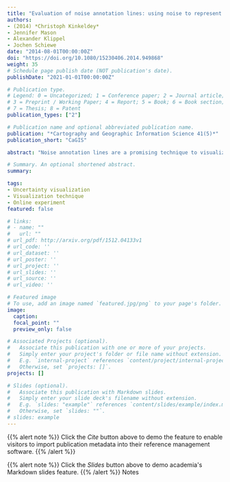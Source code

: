 ```yaml
---
title: "Evaluation of noise annotation lines: using noise to represent thematic uncertainty in maps"
authors:
- (2014) *Christoph Kinkeldey*
- Jennifer Mason
- Alexander Klippel
- Jochen Schiewe
date: "2014-08-01T00:00:00Z"
doi: "https://doi.org/10.1080/15230406.2014.949868"
weight: 35
# Schedule page publish date (NOT publication's date).
publishDate: "2021-01-01T00:00:00Z"

# Publication type.
# Legend: 0 = Uncategorized; 1 = Conference paper; 2 = Journal article;
# 3 = Preprint / Working Paper; 4 = Report; 5 = Book; 6 = Book section;
# 7 = Thesis; 8 = Patent
publication_types: ["2"]

# Publication name and optional abbreviated publication name.
publication: "*Cartography and Geographic Information Science 41(5)*"
publication_short: "CaGIS"

abstract: "Noise annotation lines are a promising technique to visualize thematic uncertainty in maps. However, their potential has not yet been evaluated in user studies. In two experiments, we assessed the usability of this technique with respect to a different number of uncertainty levels as well as the influence of two design aspects of noise annotation lines: the grain and the width of the noise grid. We conducted a web-based study utilizing a qualitative comparison of 2 areas in 150 different maps. We recruited participants from Amazon Mechanical Turk with the majority being nonexperts with respect to the use of maps. Our findings suggest that for qualitative comparisons of “constant uncertainty” (i.e., constant uncertainty per area) in thematic maps, noise annotation lines can be used for up to six uncertainty levels. During comparison of four, six, and eight levels, the different designs of the technique yielded significantly different accuracies. We propose to use the “large noise width, coarse grain” design that was most successful. For “mixed uncertainty” (i.e., uncertainty is not constant per area) we observed a significant decrease in accuracy, but for four levels the technique can still be recommended. This article is a follow-up to our conference paper reporting on preliminary results of the first of the two experiments."

# Summary. An optional shortened abstract.
summary:

tags:
- Uncertainty visualization
- Visualization technique
- Online experiment
featured: false

# links:
# - name: ""
#   url: ""
# url_pdf: http://arxiv.org/pdf/1512.04133v1
# url_code: ''
# url_dataset: ''
# url_poster: ''
# url_project: ''
# url_slides: ''
# url_source: ''
# url_video: ''

# Featured image
# To use, add an image named `featured.jpg/png` to your page's folder.
image:
  caption:
  focal_point: ""
  preview_only: false

# Associated Projects (optional).
#   Associate this publication with one or more of your projects.
#   Simply enter your project's folder or file name without extension.
#   E.g. `internal-project` references `content/project/internal-project/index.md`.
#   Otherwise, set `projects: []`.
projects: []

# Slides (optional).
#   Associate this publication with Markdown slides.
#   Simply enter your slide deck's filename without extension.
#   E.g. `slides: "example"` references `content/slides/example/index.md`.
#   Otherwise, set `slides: ""`.
# slides: example
---
```


{{% alert note %}}
Click the *Cite* button above to demo the feature to enable visitors to import publication metadata into their reference management software.
{{% /alert %}}

{{% alert note %}}
Click the *Slides* button above to demo academia's Markdown slides feature.
{{% /alert %}}
Notes
